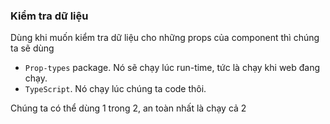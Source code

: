 ### Kiểm tra dữ liệu

Dùng khi muốn kiểm tra dữ liệu cho những props của component thì chúng ta sẽ dùng

- `Prop-types` package. Nó sẽ chạy lúc run-time, tức là chạy khi web đang chạy.
- `TypeScript`. Nó chạy lúc chúng ta code thôi.

Chúng ta có thể dùng 1 trong 2, an toàn nhất là chạy cả 2
